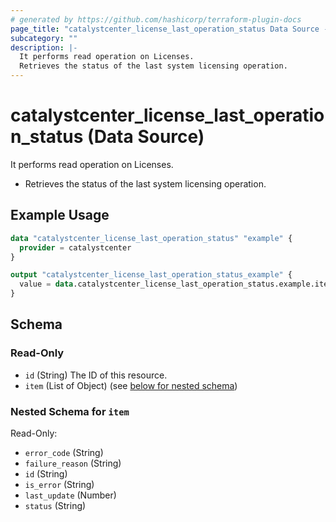 ```yaml
---
# generated by https://github.com/hashicorp/terraform-plugin-docs
page_title: "catalystcenter_license_last_operation_status Data Source - terraform-provider-catalystcenter"
subcategory: ""
description: |-
  It performs read operation on Licenses.
  Retrieves the status of the last system licensing operation.
---
```


# catalystcenter_license_last_operation_status (Data Source)

It performs read operation on Licenses.

- Retrieves the status of the last system licensing operation.

## Example Usage

```terraform
data "catalystcenter_license_last_operation_status" "example" {
  provider = catalystcenter
}

output "catalystcenter_license_last_operation_status_example" {
  value = data.catalystcenter_license_last_operation_status.example.item
}
```

<!-- schema generated by tfplugindocs -->
## Schema

### Read-Only

- `id` (String) The ID of this resource.
- `item` (List of Object) (see [below for nested schema](#nestedatt--item))

<a id="nestedatt--item"></a>
### Nested Schema for `item`

Read-Only:

- `error_code` (String)
- `failure_reason` (String)
- `id` (String)
- `is_error` (String)
- `last_update` (Number)
- `status` (String)
